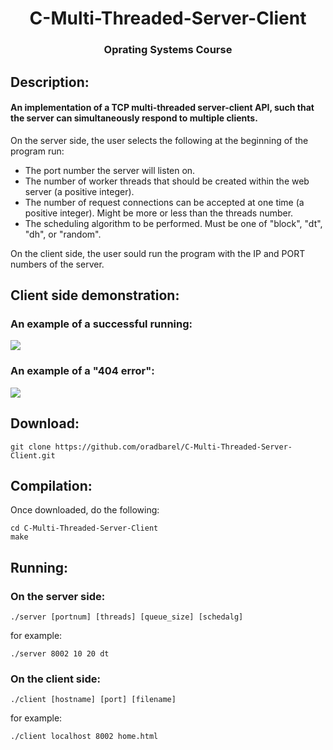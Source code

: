 <h1 align="center">C-Multi-Threaded-Server-Client</h1>
<h3 align="center">Oprating Systems Course</h3>

## Description:
#### An implementation of a TCP multi-threaded server-client API, such that the server can simultaneously respond to multiple clients.
On the server side, the user selects the following at the beginning of the program run:
* The port number the server will listen on.
* The number of worker threads that should be created within the web server (a positive integer).
* The number of request connections can be accepted at one time (a positive integer).
Might be more or less than the threads number.
* The scheduling algorithm to be performed. Must be one of "block", "dt", "dh", or "random".

On the client side, the user sould run the program with the IP and PORT numbers of the server.

## Client side demonstration:

### An example of a successful running:
<img src="https://user-images.githubusercontent.com/75837421/188899306-606afe26-1aea-44d0-860d-b411627f0276.jpg" >

### An example of a "404 error":
<img src="https://user-images.githubusercontent.com/75837421/188899331-89813204-8265-4ee1-be87-7d67b83facfa.jpg" >

## Download:
    git clone https://github.com/oradbarel/C-Multi-Threaded-Server-Client.git
    
## Compilation:
Once downloaded, do the following:

    cd C-Multi-Threaded-Server-Client
    make

## Running:
### On the server side:

    ./server [portnum] [threads] [queue_size] [schedalg]
for example:

    ./server 8002 10 20 dt
    
### On the client side:

    ./client [hostname] [port] [filename]
for example:

    ./client localhost 8002 home.html
    


